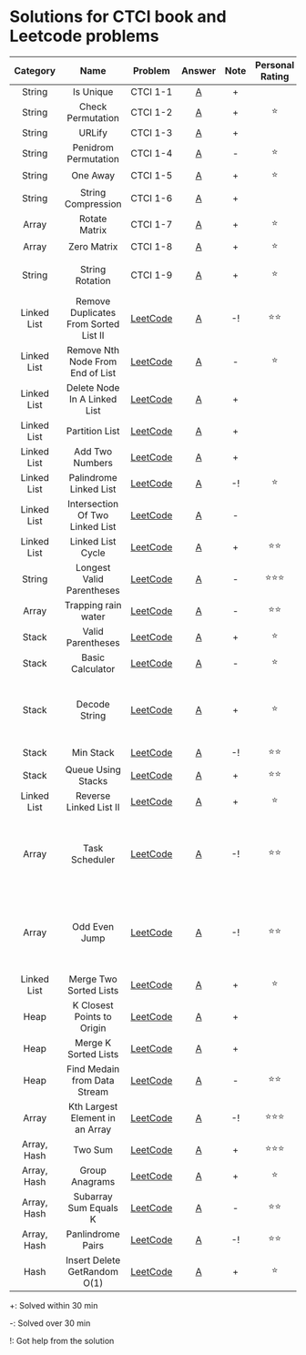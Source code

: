 # Solutions for CTCI book and Leetcode problems

| Category | Name | Problem | Answer | Note | Personal Rating | |
|:-:|:-:|:-:|:-:|:-:|:-:| :- |
| String | Is Unique | CTCI 1-1 | [A](Chapter1_Arrays_String/1_IsUnique.py) | + | |
| String | Check Permutation | CTCI 1-2 | [A](Chapter1_Arrays_String/2_CheckPermutation.py) | +  | :star: |
| String | URLify | CTCI 1-3 | [A](Chapter1_Arrays_String/3_URLify.py) | + | |
| String | Penidrom Permutation | CTCI 1-4 | [A](Chapter1_Arrays_String/4_PenidromPermutation.py) | - | :star: |
| String | One Away | CTCI 1-5 | [A](Chapter1_Arrays_String/5_OneAway.py) | + | :star: |
| String | String Compression | CTCI 1-6 | [A](Chapter1_Arrays_String/6_StringCompression.py) | + | |
| Array | Rotate Matrix | CTCI 1-7 | [A](Chapter1_Arrays_String/7_RotateMatrix.py) | +  | :star: |
| Array | Zero Matrix | CTCI 1-8 | [A](Chapter1_Arrays_String/8_ZeroMatrix.py) | + | :star: |
| String | String Rotation | CTCI 1-9 | [A](Chapter1_Arrays_String/9_StringRotation.py) | + | :star: | [KMP Algorithm (Is substring?)](Chapter1_Arrays_String/KMP_algorithm.py) |
| Linked List  | Remove Duplicates From Sorted List II | [LeetCode](https://leetcode.com/problems/remove-duplicates-from-sorted-list-ii/) | [A](Chapter2_LinkedList/1_RemoveDuplicatesfromSortedListII.py) | -!  | :star::star: |
| Linked List  | Remove Nth Node From End of List   | [LeetCode](https://leetcode.com/problems/remove-nth-node-from-end-of-list/) | [A](Chapter2_LinkedList/2_RemoveNthNodeFromEndofList.py) | - | :star: |
| Linked List  | Delete Node In A Linked List  | [LeetCode](https://leetcode.com/problems/delete-node-in-a-linked-list/description/) | [A](Chapter2_LinkedList/3_DeleteNodeInALinkedList.py ) | + | |
| Linked List  | Partition List | [LeetCode](https://leetcode.com/problems/partition-list/) | [A](Chapter2_LinkedList/4_PartitionList.py ) | + | |
| Linked List  | Add Two Numbers | [LeetCode](https://leetcode.com/problems/add-two-numbers/) | [A](Chapter2_LinkedList/5_AddTwoNumbers.py) | + | |
| Linked List  |  Palindrome Linked List | [LeetCode](https://leetcode.com/problems/palindrome-linked-list/) | [A](Chapter2_LinkedList/6_PalindromeLinkedList.py ) | -! | :star: |
| Linked List  | Intersection Of Two Linked List  | [LeetCode](https://leetcode.com/problems/intersection-of-two-linked-lists/) | [A](Chapter2_LinkedList/7_IntersectionOfTwoLinkedList.py ) | - | |
| Linked List  | Linked List Cycle  | [LeetCode](https://leetcode.com/problems/linked-list-cycle/) | [A](Chapter2_LinkedList/8_LinkedListCycle.py ) | + | :star::star: |
| String | Longest Valid Parentheses | [LeetCode](https://leetcode.com/problems/longest-valid-parentheses/) | [A](Chapter2_LinkedList/extra_LongestValidParentheses.py) | - | :star::star::star: |
| Array  | Trapping rain water | [LeetCode](https://leetcode.com/problems/trapping-rain-water/) | [A](Chapter3_Stack_Queue/1_Trapping_Rain_Water.py) | - | :star::star: |
| Stack  | Valid Parentheses | [LeetCode](https://leetcode.com/problems/valid-parentheses/) | [A](Chapter3_Stack_Queue/2_Valid_Parentheses.py) | + | :star: |
| Stack  | Basic Calculator | [LeetCode](https://leetcode.com/problems/basic-calculator/) | [A](Chapter3_Stack_Queue/4_BasicCalculator.py) | - | :star: |
| Stack  | Decode String | [LeetCode](https://leetcode.com/problems/decode-string/) | [A](Chapter3_Stack_Queue/5_DecodeString.py ) | + | :star: | <ul><li>- [x] Use array instead of string</li></ul> |
| Stack  | Min Stack | [LeetCode](https://leetcode.com/problems/min-stack/) | [A](Chapter3_Stack_Queue/6_StackMin.py) | -! | :star::star: |
| Stack  | Queue Using Stacks | [LeetCode](https://leetcode.com/problems/implement-queue-using-stacks/) | [A](Chapter3_Stack_Queue/7_QueueViaStacks.py) | + | :star::star: |
| Linked List | Reverse Linked List II | [LeetCode](https://leetcode.com/problems/reverse-linked-list-ii/) | [A](Chapter2_LinkedList/reverse_linked_list_ii.py) | + | :star: |
| Array | Task Scheduler | [LeetCode](https://leetcode.com/problems/task-scheduler/) | [A](Chapter3_Stack_Queue/Task_Scheduler.py) | -! | :star::star: | <ul><li>- [ ] Check filling block solution</li></ul> | 
| Array | Odd Even Jump | [LeetCode](https://leetcode.com/problems/odd-even-jump/) | [A](Chapter3_Stack_Queue/Odd_Even_Jump.cpp) | -! | :star::star: | <ul><li>- [ ] Check monolithic stack solution</li></ul> |
| Linked List | Merge Two Sorted Lists | [LeetCode](https://leetcode.com/problems/merge-two-sorted-lists/) | [A](Chapter2_LinkedList/Merge_Two_Sorted_Lists.py) | + | :star: | Inplace |
| Heap | K Closest Points to Origin | [LeetCode](https://leetcode.com/problems/k-closest-points-to-origin/) | [A](Leetcode/K_Cloest_Points_to_Origin.py ) | + |
| Heap | Merge K Sorted Lists | [LeetCode](https://leetcode.com/problems/merge-k-sorted-lists/) | [A](Leetcode/Merge_K_Sorted_Lists.py) | + |
| Heap | Find Medain from Data Stream | [LeetCode](https://leetcode.com/problems/find-median-from-data-stream/) | [A](Leetcode/Find_Median_from_Data_Stream.py) | - | :star::star: |
| Array | Kth Largest Element in an Array | [LeetCode](https://leetcode.com/problems/kth-largest-element-in-an-array/) | [A](Leetcode/Kth_Largest_Element_in_an_Array.py) | -! | :star::star::star: |
| Array, Hash | Two Sum | [LeetCode](https://leetcode.com/problems/two-sum/) | [A](Leetcode/Two_Sum.py) | + | :star::star::star: |
| Array, Hash | Group Anagrams | [LeetCode](https://leetcode.com/problems/group-anagrams/) | [A](Leetcode/Group_Anagrams.py) | + | :star: |
| Array, Hash | Subarray Sum Equals K | [LeetCode](https://leetcode.com/problems/subarray-sum-equals-k/) | [A](Leetcode/Subarray_Sum_Equals_K.py) | - | :star::star: |
| Array, Hash | Panlindrome Pairs | [LeetCode](https://leetcode.com/problems/palindrome-pairs/) | [A](Leetcode/Palindrome_Pairs.py) | -! | :star::star: | 
| Hash | Insert Delete GetRandom O(1) | [LeetCode](https://leetcode.com/problems/insert-delete-getrandom-o1/) | [A](Leetcode/Insert_Delete_GetRandom_O(1).py) | + | :star: | 
+: Solved within 30 min

-: Solved over 30 min

!: Got help from the solution
